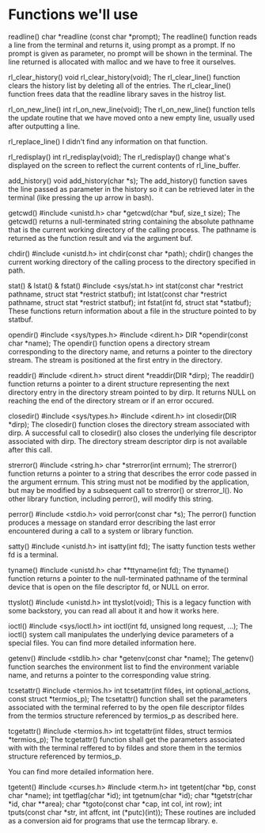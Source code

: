 # Functions we'll use
readline()
char *readline (const char *prompt);
The readline() function reads a line from the terminal and returns it, using prompt as a prompt. If no prompt is given as parameter, no prompt will be shown in the terminal. The line returned is allocated with malloc and we have to free it ourselves.


rl_clear_history()
void rl_clear_history(void);
The rl_clear_line() function clears the history list by deleting all of the entries. The rl_clear_line() function frees data that the readline library saves in the histroy list.

rl_on_new_line()
int rl_on_new_line(void);
The rl_on_new_line() function tells the update routine that we have moved onto a new empty line, usually used after outputting a line.

rl_replace_line()
I didn't find any information on that function.

rl_redisplay()
int rl_redisplay(void);
The rl_redisplay() change what's displayed on the screen to reflect the current contents of rl_line_buffer.

add_history()
void add_history(char *s);
The add_history() function saves the line passed as parameter in the history so it can be retrieved later in the terminal (like pressing the up arrow in bash).

getcwd()
#include <unistd.h>
char *getcwd(char *buf, size_t size);
The getcwd() returns a null-terminated string containing the absolute pathname that is the current working directory of the calling process. The pathname is returned as the function result and via the argument buf.


chdir()
#include <unistd.h>
int chdir(const char *path);
chdir() changes the current working directory of the calling process to the directory specified in path.

stat() & lstat() & fstat()
#include <sys/stat.h>
int stat(const char *restrict pathname, struct stat *restrict statbuf);
int lstat(const char *restrict pathname, struct stat *restrict statbuf);
int fstat(int fd, struct stat *statbuf);
These functions return information about a file in the structure pointed to by statbuf.

opendir()
#include <sys/types.h>
#include <dirent.h>
DIR *opendir(const char *name);
The opendir() function opens a directory stream corresponding to the directory name, and returns a pointer to the directory stream. The stream is positioned at the first entry in the directory.


readdir()
#include <dirent.h>
struct dirent *readdir(DIR *dirp);
The readdir() function returns a pointer to a dirent structure representing the next directory entry in the directory stream pointed to by dirp. It returns NULL on reaching the end of the directory stream or if an error occured.

closedir()
#include <sys/types.h>
#include <dirent.h>
int closedir(DIR *dirp);
The closedir() function closes the directory stream associated with dirp. A successful call to closedir() also closes the underlying file descriptor associated with dirp. The directory stream descriptor dirp is not available after this call.


strerror()
#include <string.h>
char *strerror(int errnum);
The strerror() function returns a pointer to a string that describes the error code passed in the argument errnum. This string must not be modified by the application, but may be modified by a subsequent call to strerror() or strerror_l(). No other library function, including perror(), will modify this string.


perror()
#include <stdio.h>
void perror(const char *s);
The perror() function produces a message on standard error describing the last error encountered during a call to a system or library function.

satty()
#include <unistd.h>
int isatty(int fd);
The isatty function tests wether fd is a terminal.

tyname()
#include <unistd.h>
char **ttyname(int fd);
The ttyname() function returns a pointer to the null-terminated pathname of the terminal device that is open on the file descriptor fd, or NULL on error.



ttyslot()
#include <unistd.h>
int ttyslot(void);
This is a legacy function with some backstory, you can read all about it and how it works here.

ioctl()
#include <sys/ioctl.h>
int ioctl(int fd, unsigned long request, ...);
The ioctl() system call manipulates the underlying device parameters of a special files. You can find more detailed information here.

getenv()
#include <stdlib.h>
char *getenv(const char *name);
The getenv() function searches the environment list to find the environment variable name, and returns a pointer to the corresponding value string.


tcsetattr()
#include <termios.h>
int tcsetattr(int fildes, int optional_actions, const struct *termios_p);
The tcsetattr() function shall set the parameters associated with the terminal referred to by the open file descriptor fildes from the termios structure referenced by termios_p as described here.

tcgetattr()
#include <termios.h>
int tcgetattr(int fildes, struct termios *termios_p);
The tcgetattr() function shall get the parameters associated with with the terminal reffered to by fildes and store them in the termios structure referenced by termios_p.

You can find more detailed information here.

tgetent()
#include <curses.h>
#include <term.h>
int tgetent(char *bp, const char *name);
int tgetflag(char *id);
int tgetnum(char *id);
char *tgetstr(char *id, char **area);
char *tgoto(const char *cap, int col, int row);
int tputs(const char *str, int affcnt, int (*putc)(int));
These routines are included as a conversion aid for programs that use the termcap library. e.